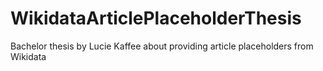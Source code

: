 # WikidataArticlePlaceholderThesis
Bachelor thesis by Lucie Kaffee about providing article placeholders from Wikidata
